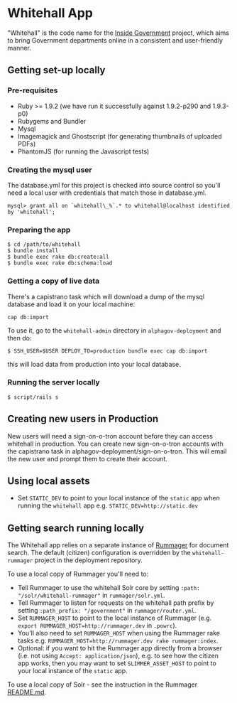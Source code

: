 # Whitehall App

"Whitehall" is the code name for the
[Inside Government](https://www.gov.uk/government/) project, which
aims to bring Government departments online in a consistent and
user-friendly manner.

## Getting set-up locally

### Pre-requisites

* Ruby >= 1.9.2 (we have run it successfully against 1.9.2-p290 and
  1.9.3-p0)
* Rubygems and Bundler
* Mysql
* Imagemagick and Ghostscript (for generating thumbnails of uploaded
  PDFs)
* PhantomJS (for running the Javascript tests)

### Creating the mysql user

The database.yml for this project is checked into source control so
you'll need a local user with credentials that match those in
database.yml.

    mysql> grant all on `whitehall\_%`.* to whitehall@localhost identified by 'whitehall';

### Preparing the app

    $ cd /path/to/whitehall
    $ bundle install
    $ bundle exec rake db:create:all
    $ bundle exec rake db:schema:load

### Getting a copy of live data

There's a capistrano task which will download a dump of the mysql
database and load it on your local machine:

    cap db:import

To use it, go to the `whitehall-admin` directory in
`alphagov-deployment` and then do:

    $ SSH_USER=$USER DEPLOY_TO=production bundle exec cap db:import

this will load data from production into your local database.

### Running the server locally

    $ script/rails s

## Creating new users in Production

New users will need a sign-on-o-tron account before they can access
whitehall in production.  You can create new sign-on-o-tron accounts
with the capistrano task in alphagov-deployment/sign-on-o-tron.  This
will email the new user and prompt them to create their account.

## Using local assets

* Set `STATIC_DEV` to point to your local instance of the `static` app
  when running the `whitehall` app e.g. `STATIC_DEV=http://static.dev`

## Getting search running locally

The Whitehall app relies on a separate instance of
[Rummager](https://github.com/alphagov/rummager) for document
search. The default (citizen) configuration is overridden by the
`whitehall-rummager` project in the deployment repository.

To use a local copy of Rummager you'll need to:

* Tell Rummager to use the whitehall Solr core by setting `:path:
  "/solr/whitehall-rummager"` in `rummager/solr.yml`.
* Tell Rummager to listen for requests on the whitehall path prefix by
  setting `:path_prefix: "/government"` in `rummager/router.yml`.
* Set `RUMMAGER_HOST` to point to the local instance of Rummager
  (e.g. `export RUMMAGER_HOST=http://rummager.dev` in `.powrc`).
* You'll also need to set `RUMMAGER_HOST` when using the Rummager rake
  tasks e.g. `RUMMAGER_HOST=http://rummager.dev rake rummager:index`.
* Optional: if you want to hit the Rummager app directly from a
  browser (i.e. not using `Accept: application/json`), e.g. to see how
  the citizen app works, then you may want to set `SLIMMER_ASSET_HOST`
  to point to your local instance of the `static` app.

To use a local copy of Solr - see the instruction in the Rummager
[README.md](https://github.com/alphagov/rummager).
